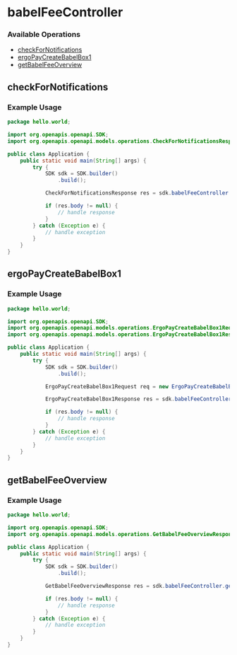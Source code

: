 # babelFeeController

### Available Operations

* [checkForNotifications](#checkfornotifications)
* [ergoPayCreateBabelBox1](#ergopaycreatebabelbox1)
* [getBabelFeeOverview](#getbabelfeeoverview)

## checkForNotifications

### Example Usage

```java
package hello.world;

import org.openapis.openapi.SDK;
import org.openapis.openapi.models.operations.CheckForNotificationsResponse;

public class Application {
    public static void main(String[] args) {
        try {
            SDK sdk = SDK.builder()
                .build();

            CheckForNotificationsResponse res = sdk.babelFeeController.checkForNotifications();

            if (res.body != null) {
                // handle response
            }
        } catch (Exception e) {
            // handle exception
        }
    }
}
```

## ergoPayCreateBabelBox1

### Example Usage

```java
package hello.world;

import org.openapis.openapi.SDK;
import org.openapis.openapi.models.operations.ErgoPayCreateBabelBox1Request;
import org.openapis.openapi.models.operations.ErgoPayCreateBabelBox1Response;

public class Application {
    public static void main(String[] args) {
        try {
            SDK sdk = SDK.builder()
                .build();

            ErgoPayCreateBabelBox1Request req = new ErgoPayCreateBabelBox1Request("suscipit");            

            ErgoPayCreateBabelBox1Response res = sdk.babelFeeController.ergoPayCreateBabelBox1(req);

            if (res.body != null) {
                // handle response
            }
        } catch (Exception e) {
            // handle exception
        }
    }
}
```

## getBabelFeeOverview

### Example Usage

```java
package hello.world;

import org.openapis.openapi.SDK;
import org.openapis.openapi.models.operations.GetBabelFeeOverviewResponse;

public class Application {
    public static void main(String[] args) {
        try {
            SDK sdk = SDK.builder()
                .build();

            GetBabelFeeOverviewResponse res = sdk.babelFeeController.getBabelFeeOverview();

            if (res.body != null) {
                // handle response
            }
        } catch (Exception e) {
            // handle exception
        }
    }
}
```
